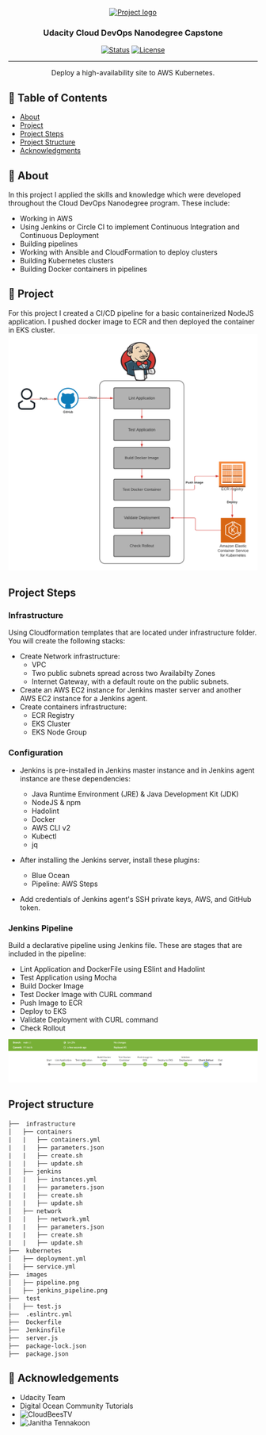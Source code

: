 <p align="center">
  <a href="" rel="noopener">
 <img width=200px height=200px src="https://s3-us-west-1.amazonaws.com/udacity-content/rebrand/svg/logo.min.svg" alt="Project logo"></a>
</p>

<h3 align="center">Udacity Cloud DevOps Nanodegree Capstone</h3>

<div align="center">

[![Status](https://img.shields.io/badge/status-active-success.svg)]()
[![License](https://img.shields.io/badge/license-MIT-blue.svg)](/LICENSE)

</div>

---

<p align="center"> Deploy a high-availability site to AWS Kubernetes.
    <br> 
</p>

## 📝 Table of Contents

- [About](#about)
- [Project](#project)
- [Project Steps](#project_steps)
- [Project Structure](#project_structure)
- [Acknowledgments](#acknowledgement)

## 🧐 About <a name = "about"></a>

In this project I applied the skills and knowledge which were developed throughout the Cloud DevOps Nanodegree program. These include:

* Working in AWS
* Using Jenkins or Circle CI to implement Continuous Integration and Continuous Deployment
* Building pipelines
* Working with Ansible and CloudFormation to deploy clusters
* Building Kubernetes clusters
* Building Docker containers in pipelines


## 🏁 Project <a name = "project"></a>
For this project I created a CI/CD pipeline for a basic containerized NodeJS application. I pushed docker image to ECR and then deployed the container in EKS cluster. 
![img-1](images/pipeline.png)


## Project Steps <a name ="project_steps"></a>

### Infrastructure
Using Cloudformation templates that are located under infrastructure folder. You will create the following stacks:
* Create Network infrastructure:
    * VPC
    * Two public subnets spread across two Availabilty Zones
    * Internet Gateway, with a default route on the public subnets.
* Create an AWS EC2 instance for Jenkins master server and another AWS EC2 instance for a Jenkins agent. 
* Create containers infrastructure:
    * ECR Registry
    * EKS Cluster
    * EKS Node Group
    

### Configuration

* Jenkins is pre-installed in Jenkins master instance and in Jenkins agent instance are these dependencies:
    *   Java Runtime Environment (JRE) & Java Development Kit (JDK)
    *   NodeJS & npm
    *   Hadolint
    *   Docker
    *   AWS CLI v2
    *   Kubectl
    *   jq

* After installing the Jenkins server, install these plugins:
    * Blue Ocean
    * Pipeline: AWS Steps
* Add credentials of Jenkins agent's SSH private keys, AWS, and GitHub token.


### Jenkins Pipeline
Build a declarative pipeline using Jenkins file. These are stages that are included in the pipeline:
* Lint Application and DockerFile using ESlint and Hadolint
* Test Application using Mocha
* Build Docker Image
* Test Docker Image with CURL command
* Push Image to ECR 
* Deploy to EKS
* Validate Deployment with CURL command
* Check Rollout

![img-2](images/jenkins_pipeline.png)


## Project structure <a name ="project_structure"></a>
    ├──  infrastructure                 
    │   ├── containers
    |   |   ├── containers.yml
    |   |   ├── parameters.json
    |   |   ├── create.sh
    |   |   ├── update.sh
    │   ├── jenkins
    |   |   ├── instances.yml
    |   |   ├── parameters.json
    |   |   ├── create.sh
    |   |   ├── update.sh
    │   ├── network
    |   |   ├── network.yml
    |   |   ├── parameters.json
    |   |   ├── create.sh
    |   |   ├── update.sh
    ├──  kubernetes           
    │   ├── deployment.yml          
    │   ├── service.yml 
    ├──  images           
    │   ├── pipeline.png          
    │   ├── jenkins_pipeline.png
    ├──  test           
    │   ├── test.js   
    ├──  .eslintrc.yml 
    ├──  Dockerfile                
    ├──  Jenkinsfile                 
    ├──  server.js
    ├──  package-lock.json
    ├──  package.json
    

## 🎉 Acknowledgements <a name = "acknowledgement"></a>

- Udacity Team
- Digital Ocean Community Tutorials
- ![CloudBeesTV](https://www.youtube.com/watch?v=99DddJiH7lM&list=PLNsuWIxDC27t4yqg0Q7l4nUXoi70x-fGR&index=7)
- ![Janitha Tennakoon](https://towardsdatascience.com/kubernetes-application-deployment-with-aws-eks-and-ecr-4600e11b2d3c)
